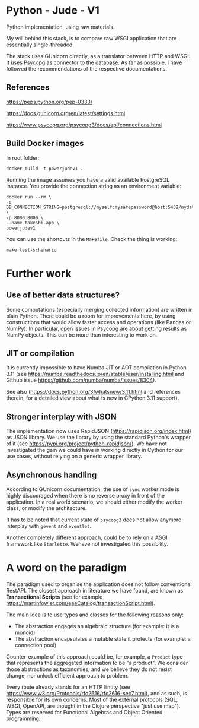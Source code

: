 # Python - Jude - V1

Python implementation, using raw materials.

My will behind this stack, is to compare raw WSGI application that are essentially single-threaded.

The stack uses GUnicorn directly, as a translator between HTTP and WSGI.
It uses Psycopg as connector to the database.
As far as possible, I have followed the recommendations of the
respective documentations.

## References

https://peps.python.org/pep-0333/

https://docs.gunicorn.org/en/latest/settings.html

https://www.psycopg.org/psycopg3/docs/api/connections.html

## Build Docker images

In root folder:
```
docker build -t powerjudev1 .
```

Running the image assumes you have a valid available
PostgreSQL instance. You provide the connection string
as an environment variable:

```
docker run --rm \
-e DB_CONNECTION_STRING=postgresql://myself:mysafepassword@host:5432/mydatabase \
-p 8000:8000 \
--name takeshi-app \
powerjudev1
```

You can use the shortcuts in the `Makefile`.
Check the thing is working:

```
make test-schenario
```

# Further work

## Use of better data structures?

Some computations (especially merging collected information) are written in plain Python.
There could be a room for improvements here, by using constructions that would allow faster access
and operations (like Pandas or NumPy). In particular, open issues in Psycopg are about getting results
as NumPy objects. This can be more than interesting to work on.

## JIT or compilation

It is currently impossible to have Numba JIT or AOT compilation in Python 3.11
(see https://numba.readthedocs.io/en/stable/user/installing.html and Github issue
https://github.com/numba/numba/issues/8304).

See also (https://docs.python.org/3/whatsnew/3.11.html and references therein,
for a detailed view about what is new in CPython 3.11 support).

## Stronger interplay with JSON

The implementation now uses RapidJSON (https://rapidjson.org/index.html)
as JSON library. We use the library by using the standard Python's wrapper of it
(see https://pypi.org/project/python-rapidjson/). We have not investigated the
gain we could have in working directly in Cython for our use cases, without
relying on a generic wrapper library.

## Asynchronous handling

According to GUnicorn documentation, the use of `sync` worker mode
is highly discouraged when there is no reverse proxy in front of the application.
In a real world scenario, we should either modify the worker class,
or modify the architecture.

It has to be noted that current state of `psycopg3` does not allow anymore interplay
with `gevent` and `eventlet`.

Another completely different approach, could be to rely on a ASGI framework
like `Starlette`. Wehave not investigated this possibility.

# A word on the paradigm

The paradigm used to organise the application does not follow conventional RestAPI.
The closest approach in literature we have found, are known as
**Transactional Scripts**
(see for example https://martinfowler.com/eaaCatalog/transactionScript.html).

The main idea is to use types and classes for the following reasons only:

- The abstraction engages an algebraic structure (for example: it is a monoid)
- The abstraction encapsulates a mutable state it protects (for example: a connection pool)

Counter-example of this approach could be, for example, a `Product` type that
represents the aggregated information to be "a product". We consider those abstractions
as taxonomies, and we believe they do not resist change, nor unlock efficient
approach to problem.

Every route already stands for an HTTP Entity
(see https://www.w3.org/Protocols/rfc2616/rfc2616-sec7.html), and as such, is
responsible for its own concerns. Most of the external protocols
(SQL, WSGI, OpenAPI, are thought in the Clojure perspective "just use map").
Types are reserved for Functional Algebras and Object Oriented programming.

